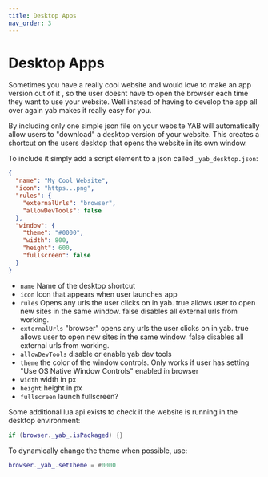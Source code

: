 ```yaml
---
title: Desktop Apps
nav_order: 3
---
```

# Desktop Apps
Sometimes you have a really cool website and would love to make an app version out of it , so the user doesnt have to open the browser each time they want to use your website. Well instead of having to develop the app all over again yab makes it really easy for you. 

By including only one simple json file on your website YAB will automatically allow users to "download" a desktop version of your website. This creates a shortcut on the users desktop that opens the website in its own window.

To include it simply add a script element to a json called `_yab_desktop.json`:

```json
{
  "name": "My Cool Website",
  "icon": "https...png",
  "rules": {
    "externalUrls": "browser",
    "allowDevTools": false
  },
  "window": {
    "theme": "#0000",
    "width": 800,
    "height": 600,
    "fullscreen": false
  } 
}
```
- `name` Name of the desktop shortcut
- `icon` Icon that appears when user launches app
- `rules` Opens any urls the user clicks on in yab. true allows user to open new sites in the same window. false disables all external urls from working.
- `externalUrls` "browser" opens any urls the user clicks on in yab. true allows user to open new sites in the same window. false disables all external urls from working.
- `allowDevTools` disable or enable yab dev tools
- `theme` the color of the window controls. Only works if user has setting "Use OS Native Window Controls" enabled in browser
- `width` width in px
- `height` height in px
- `fullscreen` launch fullscreen?

Some additional lua api exists to check if the website is running in the desktop environment:
```lua
if (browser._yab_.isPackaged) {}
```
To dynamically change the theme when possible, use:
```lua
browser._yab_.setTheme = #0000 
```
